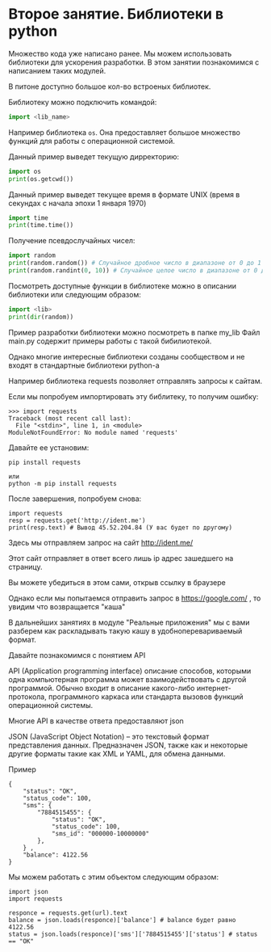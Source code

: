 Второе занятие. Библиотеки в python
===


Множество кода уже написано ранее. Мы можем использовать библиотеки для ускорения разработки. В этом занятии познакомимся с написанием таких модулей.


В питоне доступно большое кол-во встроеных библиотек.

Библиотеку можно подключить командой:
```python
import <lib_name>
```

Например библиотека ```os```.  Она предоставляет большое множество функций для работы с операционной системой.

Данный пример выведет текущую дирректорию:
```python
import os
print(os.getcwd()) 
```

Данный пример выведет текущее время в формате UNIX (время в секундах с начала эпохи 1 января 1970)
```python
import time
print(time.time())
```

Получение псевдослучайных чисел:
```python
import random
print(random.random()) # Случайное дробное число в диапазоне от 0 до 1
print(random.randint(0, 10)) # Случайное целое число в диапазоне от 0 до 10 
```


Посмотреть доступные функции в библиотеке можно в описании библиотеки или следующим образом:
```python
import <lib>
print(dir(random))
```


Пример разработки библиотеки можно посмотреть в папке my_lib Файл main.py содержит примеры работы с такой бибилиотекой.

Однако многие интересные библиотеки созданы сообществом и не входят в стандартные библиотеки python-а

Например библиотека requests позволяет отправлять запросы к сайтам.

Если мы попробуем импортировать эту библитеку, то получим ошибку:
```
>>> import requests
Traceback (most recent call last):
  File "<stdin>", line 1, in <module>
ModuleNotFoundError: No module named 'requests'
```

Давайте ее установим:
```
pip install requests

или
python -m pip install requests
```

После завершения, попробуем снова:
```
import requests
resp = requests.get('http://ident.me')
print(resp.text) # Вывод 45.52.204.84 (У вас будет по другому)
```
Здесь мы отправляем запрос на сайт http://ident.me/

Этот сайт отправляет в ответ всего лишь ip адрес зашедшего на страницу.

Вы можете убедиться в этом сами, открыв ссылку в браузере

Однако если мы попытаемся отправить запрос в https://google.com/ , то увидим что возвращается "каша"

В дальнейших занятиях в модуле "Реальные приложения" мы с вами разберем как раскладывать такую кашу в удобноперевариваемый формат.



Давайте познакомимся с понятием API

API (Application programming interface)  описание способов, которыми одна компьютерная программа может взаимодействовать с другой программой. Обычно входит в описание какого-либо интернет-протокола, программного каркаса или стандарта вызовов функций операционной системы.

Многие API в качестве ответа предоставляют json

JSON (JavaScript Object Notation) – это текстовый формат представления данных. Предназначен JSON, также как и некоторые другие форматы такие как XML и YAML, для обмена данными.


Пример
```
{
    "status": "OK",
    "status_code": 100,
    "sms": {
        "7884515455": {
            "status": "OK",
            "status_code": 100,
            "sms_id": "000000-10000000"
        },
    } ,
    "balance": 4122.56
}
```

Мы можем работать с этим объектом следующим образом:
```
import json
import requests

responce = requests.get(url).text
balance = json.loads(responce)['balance'] # balance будет равно 4122.56
status = json.loads(responce)['sms']['7884515455']['status'] # status == "OK"
```